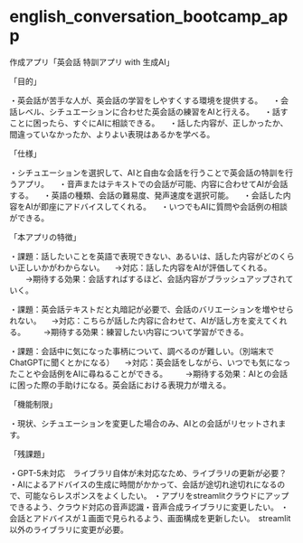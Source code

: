 # english_conversation_bootcamp_app

作成アプリ「英会話 特訓アプリ with 生成AI」

「目的」

・英会話が苦手な人が、英会話の学習をしやすくする環境を提供する。
　・会話レベル、シチュエーションに合わせた英会話の練習をAIと行える。
　・話すことに困ったら、すぐにAIに相談できる。
　・話した内容が、正しかったか、間違っていなかったか、よりよい表現はあるかを学べる。

「仕様」

・シチュエーションを選択して、AIと自由な会話を行うことで英会話の特訓を行うアプリ。
　・音声またはテキストでの会話が可能、内容に合わせてAIが会話する。
　・英語の種類、会話の難易度、発声速度を選択可能。
　・会話した内容をAIが即座にアドバイスしてくれる。
　・いつでもAIに質問や会話例の相談ができる。


「本アプリの特徴」

・課題：話したいことを英語で表現できない、あるいは、話した内容がどのくらい正しいかがわからない。
　→対応：話した内容をAIが評価してくれる。
　　→期待する効果：会話すればするほど、会話内容がブラッシュアップされていく。

・課題：英会話テキストだと丸暗記が必要で、会話のバリエーションを増やせられない。
　→対応：こちらが話した内容に合わせて、AIが話し方を変えてくれる。
　　→期待する効果：練習したい内容について学習ができる。

・課題：会話中に気になった事柄について、調べるのが難しい。（別端末でChatGPTに聞くとかになる）
　→対応：英会話をしながら、いつでも気になったことや会話例をAIに尋ねることができる。
　　→期待する効果：AIとの会話に困った際の手助けになる。英会話における表現力が増える。

「機能制限」

・現状、シチュエーションを変更した場合のみ、AIとの会話がリセットされます。


「残課題」

・GPT-5未対応　ライブラリ自体が未対応なため、ライブラリの更新が必要？
・AIによるアドバイスの生成に時間がかかって、会話が途切れ途切れになるので、可能ならレスポンスをよくしたい。
・アプリをstreamlitクラウドにアップできるよう、クラウド対応の音声認識・音声合成ライブラリに変更したい。
・会話とアドバイスが１画面で見られるよう、画面構成を更新したい。　streamlit以外のライブラリに変更が必要。
